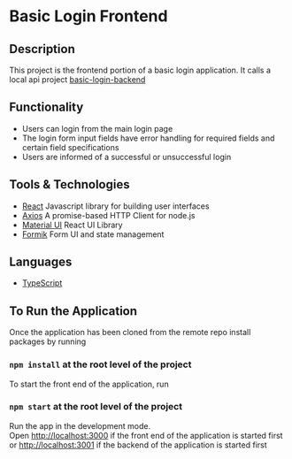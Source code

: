 # Basic Login Frontend

## Description
This project is the frontend portion of a basic login application. It calls a local api project [basic-login-backend](https://github.com/mchadds/basic-login-backend)

## Functionality
- Users can login from the main login page
- The login form input fields have error handling for required fields and certain field specifications
- Users are informed of a successful or unsuccessful login

## Tools & Technologies
- [React](https://reactjs.org/) Javascript library for building user interfaces
- [Axios](https://axios-http.com/docs/intro) A promise-based HTTP Client for node.js
- [Material UI](https://mui.com/) React UI Library
- [Formik](https://formik.org/docs/overview) Form UI and state management

## Languages
- [TypeScript](https://www.typescriptlang.org/)

## To Run the Application

Once the application has been cloned from the remote repo install packages by running
### `npm install` at the root level of the project

To start the front end of the application, run
### `npm start` at the root level of the project

Run the app in the development mode.\
Open [http://localhost:3000](http://localhost:3000) if the front end of the application is started first or [http://localhost:3001](http://localhost:3001) if the backend of the application is started first 



